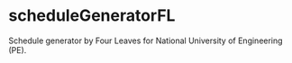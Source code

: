 # scheduleGeneratorFL
Schedule generator by Four Leaves for National University of Engineering (PE).

